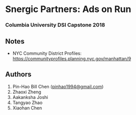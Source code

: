 # Snergic Partners: Ads on Run
### Columbia University DSI Capstone 2018 

## Notes

* NYC Community District Profiles: 
https://communityprofiles.planning.nyc.gov/manhattan/9

## Authors
1. Pin-Hao Bill Chen (<pinhao1994@gmail.com>)
2. Zhaoxi Zheng
3. Aakanksha Joshi
4. Tangyao Zhao
5. Xiaohan Chen